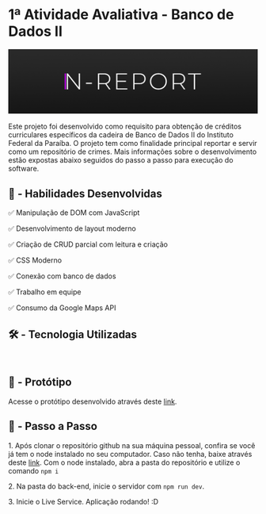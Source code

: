 # 1ª Atividade Avaliativa - Banco de Dados II
<img src="./frontend/src/assets/img/capa.jpg">
<p>Este projeto foi desenvolvido como requisito para obtenção de créditos curriculares específicos da cadeira de Banco de Dados II do Instituto Federal da Paraíba. O projeto tem como finalidade principal reportar e servir como um repositório de crimes. Mais informações sobre o desenvolvimento estão expostas abaixo seguidos do passo a passo para execução do software.</p>
<h2>👷‍ - Habilidades Desenvolvidas</h2>
<p>✅ Manipulação de DOM com JavaScript</p>
<p>✅ Desenvolvimento de layout moderno</p>
<p>✅ Criação de CRUD parcial com leitura e criação</p>
<p>✅ CSS Moderno</p>
<p>✅ Conexão com banco de dados</p>
<p>✅ Trabalho em equipe</p>
<p>✅ Consumo da Google Maps API</p>
<h2>🛠 - Tecnologia Utilizadas</h2>
<div>
    <img src="./public/img/html-5.png" alt="" style="width: 50px">
    <img src="./public/img/css-3.png" alt="" style="width: 50px">
    <img src="./public/img/js.png" alt="" style="width: 50px">
</div>
<h2>🎨 - Protótipo</h2>
<p>Acesse o protótipo desenvolvido através deste <a href="https://www.figma.com/file/p0g9quhMU7dKJayuBkpNT2/Projeto-Banco-de-Dados-II?type=design&node-id=0%3A1&mode=design&t=a41tgy8WnwP8udgk-1">link</a>.</p>
<h2>🔗 - Passo a Passo</h2>
<p>1. Após clonar o repositório github na sua máquina pessoal, confira se você já tem o node instalado no seu computador. Caso não tenha, baixe através deste <a href="https://nodejs.org/pt-br/download">link</a>. Com o node instalado, abra a pasta do repositório e utilize o comando <code>npm i</code></p>

<p>2. Na pasta do back-end, inicie o servidor com <code>npm run dev</code>.</p>

<p>3. Inicie o Live Service. Aplicação rodando! :D</p>

